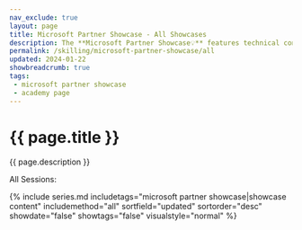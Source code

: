 ```yaml
---
nav_exclude: true
layout: page
title: Microsoft Partner Showcase - All Showcases
description: The **Microsoft Partner Showcase💡** features technical conversations with Microsoft Partners and their solutions. Join Microsoft CSAs and Partners from around the world to get their perspectives on the tech industry and go hands-on with their solutions.
permalink: /skilling/microsoft-partner-showcase/all
updated: 2024-01-22
showbreadcrumb: true
tags: 
 - microsoft partner showcase
 - academy page
---
```


# {{ page.title }}

{{ page.description }}

All Sessions:

{% include series.md 
    includetags="microsoft partner showcase|showcase content" 
    includemethod="all" 
    sortfield="updated" sortorder="desc" showdate="false" 
    showtags="false" visualstyle="normal" 
%}